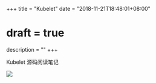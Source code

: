 +++
title = "Kubelet"
date = "2018-11-21T18:48:01+08:00"
# draft = true
description = ""
+++

Kubelet 源码阅读笔记
<!--more-->

![](../../images/kubelet.jpg)
 
